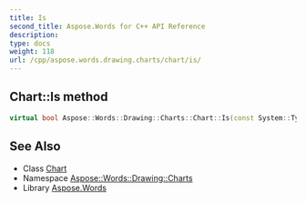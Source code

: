 ```yaml
---
title: Is
second_title: Aspose.Words for C++ API Reference
description: 
type: docs
weight: 118
url: /cpp/aspose.words.drawing.charts/chart/is/
---
```

## Chart::Is method




```cpp
virtual bool Aspose::Words::Drawing::Charts::Chart::Is(const System::TypeInfo &target) const override
```

## See Also

* Class [Chart](../)
* Namespace [Aspose::Words::Drawing::Charts](../../)
* Library [Aspose.Words](../../../)
